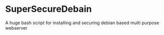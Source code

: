 SuperSecureDebain
=================

A huge bash script for installing and securing debian based multi purpose webserver
